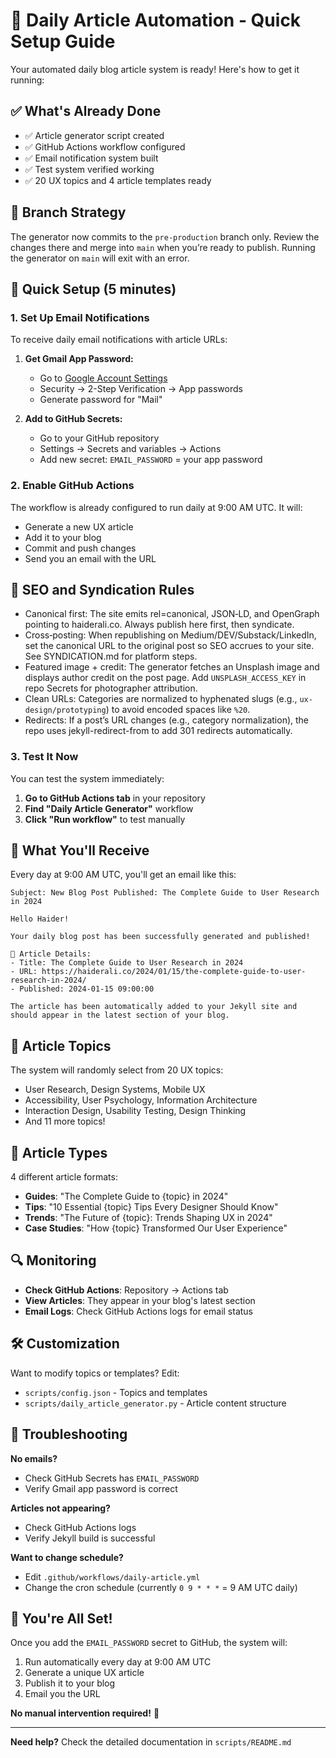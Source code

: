 # 🚀 Daily Article Automation - Quick Setup Guide

Your automated daily blog article system is ready! Here's how to get it running:

## ✅ What's Already Done

- ✅ Article generator script created
- ✅ GitHub Actions workflow configured
- ✅ Email notification system built
- ✅ Test system verified working
- ✅ 20 UX topics and 4 article templates ready

## 🔀 Branch Strategy

The generator now commits to the `pre-production` branch only. Review the changes there and merge into `main` when you’re ready to publish. Running the generator on `main` will exit with an error.

## 🔧 Quick Setup (5 minutes)

### 1. Set Up Email Notifications

To receive daily email notifications with article URLs:

1. **Get Gmail App Password:**
   - Go to [Google Account Settings](https://myaccount.google.com/)
   - Security → 2-Step Verification → App passwords
   - Generate password for "Mail"

2. **Add to GitHub Secrets:**
   - Go to your GitHub repository
   - Settings → Secrets and variables → Actions
   - Add new secret: `EMAIL_PASSWORD` = your app password

### 2. Enable GitHub Actions

The workflow is already configured to run daily at 9:00 AM UTC. It will:
- Generate a new UX article
- Add it to your blog
- Commit and push changes
- Send you an email with the URL

## 🔎 SEO and Syndication Rules

- Canonical first: The site emits rel=canonical, JSON‑LD, and OpenGraph pointing to haiderali.co. Always publish here first, then syndicate.
- Cross‑posting: When republishing on Medium/DEV/Substack/LinkedIn, set the canonical URL to the original post so SEO accrues to your site. See SYNDICATION.md for platform steps.
- Featured image + credit: The generator fetches an Unsplash image and displays author credit on the post page. Add `UNSPLASH_ACCESS_KEY` in repo Secrets for photographer attribution.
- Clean URLs: Categories are normalized to hyphenated slugs (e.g., `ux-design/prototyping`) to avoid encoded spaces like `%20`.
- Redirects: If a post’s URL changes (e.g., category normalization), the repo uses jekyll-redirect-from to add 301 redirects automatically.

### 3. Test It Now

You can test the system immediately:

1. **Go to GitHub Actions tab** in your repository
2. **Find "Daily Article Generator"** workflow
3. **Click "Run workflow"** to test manually

## 📧 What You'll Receive

Every day at 9:00 AM UTC, you'll get an email like this:

```
Subject: New Blog Post Published: The Complete Guide to User Research in 2024

Hello Haider!

Your daily blog post has been successfully generated and published!

📝 Article Details:
- Title: The Complete Guide to User Research in 2024
- URL: https://haiderali.co/2024/01/15/the-complete-guide-to-user-research-in-2024/
- Published: 2024-01-15 09:00:00

The article has been automatically added to your Jekyll site and should appear in the latest section of your blog.
```

## 🎯 Article Topics

The system will randomly select from 20 UX topics:
- User Research, Design Systems, Mobile UX
- Accessibility, User Psychology, Information Architecture
- Interaction Design, Usability Testing, Design Thinking
- And 11 more topics!

## 📝 Article Types

4 different article formats:
- **Guides**: "The Complete Guide to {topic} in 2024"
- **Tips**: "10 Essential {topic} Tips Every Designer Should Know"
- **Trends**: "The Future of {topic}: Trends Shaping UX in 2024"
- **Case Studies**: "How {topic} Transformed Our User Experience"

## 🔍 Monitoring

- **Check GitHub Actions**: Repository → Actions tab
- **View Articles**: They appear in your blog's latest section
- **Email Logs**: Check GitHub Actions logs for email status

## 🛠️ Customization

Want to modify topics or templates? Edit:
- `scripts/config.json` - Topics and templates
- `scripts/daily_article_generator.py` - Article content structure

## 🚨 Troubleshooting

**No emails?**
- Check GitHub Secrets has `EMAIL_PASSWORD`
- Verify Gmail app password is correct

**Articles not appearing?**
- Check GitHub Actions logs
- Verify Jekyll build is successful

**Want to change schedule?**
- Edit `.github/workflows/daily-article.yml`
- Change the cron schedule (currently `0 9 * * *` = 9 AM UTC daily)

## 🎉 You're All Set!

Once you add the `EMAIL_PASSWORD` secret to GitHub, the system will:
1. Run automatically every day at 9:00 AM UTC
2. Generate a unique UX article
3. Publish it to your blog
4. Email you the URL

**No manual intervention required!** 🚀

---

**Need help?** Check the detailed documentation in `scripts/README.md`
